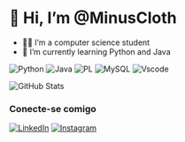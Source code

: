 # 👋 Hi, I’m @MinusCloth
- 👨‍💻 I’m a computer science student
- 🌱 I’m currently learning Python and Java
  
![Python](https://img.shields.io/badge/python-3670A0?style=for-the-badge&logo=python&logoColor=ffdd54)                              ![Java](https://img.shields.io/badge/java-%23ED8B00.svg?style=for-the-badge&logo=openjdk&logoColor=white)      ![PL](https://img.shields.io/badge/PL%2FSQL-FFFFFF?style=for-the-badge&logo=oracle&logoColor=FF0000&labelColor=FFFFFF&color=FF0000)         ![MySQL](https://img.shields.io/badge/MySQL-00000F?style=for-the-badge&logo=mysql&logoColor=white)       ![Vscode](https://img.shields.io/badge/Vscode-007ACC?style=for-the-badge&logo=visual-studio-code&logoColor=white)        


![GitHub Stats](https://github-readme-stats.vercel.app/api?username=MinusCloth&theme=transparent&bg_color=000&border_color=30A3DC&show_icons=true&icon_color=30A3DC&title_color=E94D5F&text_color=FFF)     

### Conecte-se comigo
[![LinkedIn](https://img.shields.io/badge/LinkedIn-0077B5?style=for-the-badge&logo=linkedin&logoColor=white)](www.linkedin.com/in/carlos-eduardo-martins-penna)         [![Instagram](https://img.shields.io/badge/-Instagram-%23E4405F?style=for-the-badge&logo=instagram&logoColor=white)](https://www.instagram.com/dudu_penna/)
